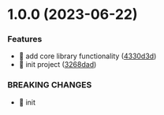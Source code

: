 # 1.0.0 (2023-06-22)

### Features

- 🎸 add core library functionality ([4330d3d](https://github.com/kreuzerk/inst-all/commit/4330d3d7390182857fde2dc35d5749a07f32e38c))
- 🎸 init project ([3268dad](https://github.com/kreuzerk/inst-all/commit/3268dad751bacbafaab6702198eeeb895faafe0f))

### BREAKING CHANGES

- 🧨 init
